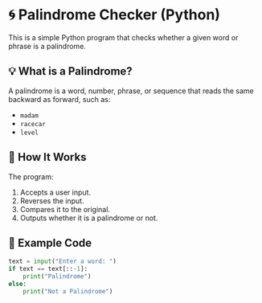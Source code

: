 # 🌀 Palindrome Checker (Python)

This is a simple Python program that checks whether a given word or phrase is a palindrome.

## 💡 What is a Palindrome?

A palindrome is a word, number, phrase, or sequence that reads the same backward as forward, such as:

- `madam`
- `racecar`
- `level`

## 🧠 How It Works

The program:
1. Accepts a user input.
2. Reverses the input.
3. Compares it to the original.
4. Outputs whether it is a palindrome or not.

## 📄 Example Code

```python
text = input("Enter a word: ")
if text == text[::-1]:
    print("Palindrome")
else:
    print("Not a Palindrome")

